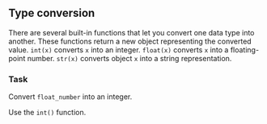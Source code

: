 ## Type conversion

There are several built-in functions that let you convert one data type into another. 
These functions return a new object representing the converted value. `int(x)` 
converts `x` into an integer. `float(x)` converts `x` into a floating-point number. `str(x)` 
converts object `x` into a string representation.  
### Task
Convert `float_number` into an integer.  

<div class="hint">Use the <code>int()</code> function.</div>
